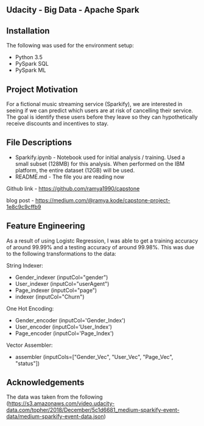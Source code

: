 ## Udacity - Big Data - Apache Spark

## Installation
The following was used for the environment setup:

- Python 3.5
- PySpark SQL
- PySpark ML

## Project Motivation
For a  fictional music streaming service (Sparkify), we are interested in seeing if we can predict which users are at risk of cancelling their service.  The goal is identify these users before they leave so they can hypothetically receive discounts and incentives to stay.

## File Descriptions
- Sparkify.ipynb - Notebook used for initial analysis / training.  Used a small subset (128MB) for this analysis.  When performed on the IBM platform, the entire dataset (12GB) will be used.
- README.md - The file you are reading now

Github link - https://github.com/ramya1990/capstone

blog post - https://medium.com/@ramya.kode/capstone-project-1e8c9c9cffb9


## Feature Engineering
As a result of using Logistc Regression, I was able to get a training accuracy of around 99.99% and a testing accuracy of around 99.98%.  This was due to the following transformations to the data:

String Indexer:
- Gender_indexer (inputCol="gender")
- User_indexer (inputCol="userAgent")
- Page_indexer (inputCol="page")
- indexer (inputCol="Churn")

One Hot Encoding: 
- Gender_encoder (inputCol='Gender_Index')
- User_encoder (inputCol='User_Index')
- Page_encoder (inputCol='Page_Index')

Vector Assembler:
- assembler (inputCols=["Gender_Vec", "User_Vec", "Page_Vec", "status"])

## Acknowledgements
The data was taken from the following (https://s3.amazonaws.com/video.udacity-data.com/topher/2018/December/5c1d6681_medium-sparkify-event-data/medium-sparkify-event-data.json)
